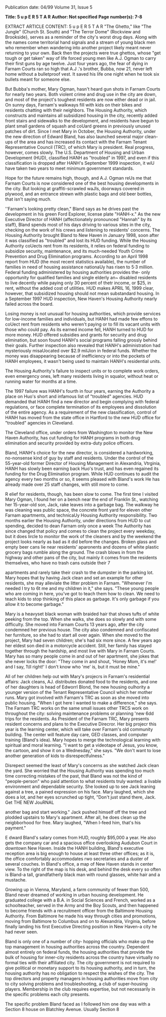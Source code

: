 Publication date: 04/99
Volume 31, Issue 5

**Title: 5 u p E R 5 T A R**
**Author: Not specified**
**Page number(s): 7-8**

EXTRACT ARTICLE CONTENT:
5 u p E R 5 T A R 
"The Ghetto," like "The Jungle" (Church St. South) and "The Terror 
Dome" (Rockview and Brookside}, serves as a reminder of the city's 
worst drug days. Along with the names come territorial hand signals 
and a stream of young black men who remember when wandering into 
another project likely meant never returning to your own. Back then 
the projects were true ghettos, whose "get tough or get taken" way of 
life forced young men like A.J. Ogman to carry their first guns by age 
twelve. Just four years ago, the fear of dying in Farnam Courts ran so 
high that A.J .'s brother, Bubba, now 21, never left home without a 
bulletproof vest. It saved his life one night when he took six bullets 
meant for someone else. 


But Bubba's mother, Mary Ogman, hasn't heard gun shots in 
Farnam Courts for nearly two years. Both violent crime and drug use 
in the city are down, and most of the project's toughest residents are 
now either dead or in jail. On sunny days, Farnam's walkways fill with 
kids on their bikes and residents chatting with their neighbors. The 
Housing Authority, which constructs and maintains all subsidized 
housing in the city, recently added front stairs and sidewalks to the 
development, and residents have begun to plant small gardens of 
squash and coUard greens in previously unused patches of dirt. Since I 
met Mary in October, the Housing Authority, under the new direction 
of Edward Bland, has also launched several major clean-ups of the area 
and has increased its contact with the Farnam Tenant Representative 
Council (TRC), of which Mary is president. Real progress, however, 
comes slowly. The U.S. Department of Housing and Urban 
Development (HUD), classified HANH as "troubled" in 1997, and even if 
this classification is dropped after HANH's September 1999 inspection, it 
wiU have taken two years to meet minimum government standards. 


Hope for the future remains high, though, and A.J. Ogman reUs me 
that Farnam Courts is now considered one of the best housing 
developments in the city. But looking at graffiti-scrawled waJls, 
doorways covered in plywood, and an entrance strewn with plastic 
bags and old beer bottles, that isn't saying much. 


''Farnam's looking pretty clean," Bland says as he drives past 
the development in his green Ford Explorer, license plate 
"HANH-x." As the new Executive Director of HANH 
(affectionately pronounced "Hannah" by its staff), Bland spends most 
of his days driving to various sites in the city, checking on the work of 
his crews and listening to residents' concerns. The Housing Authority 
brought Bland to New Haven in January 1998, soon after it was 
classified as "troubled" and lost its HUD funding. While the Housing 
Authority coUects rent from its residents, it relies on federal funding to 
subsidize security, maintenance, and its much-needed Youth Crime 
Prevention and Drug Elimination programs. According to an April 
1998 report from HUD (the most recent statistics available), the number 
of families in need of housing assistance nationaUy has risen to 5·3 
million. Federal funding administered by housing authorities provides 
the- only opportunity for qualified families and single elderly an~ 
disabled residents to live decently while paying only 30 percent of thetr 
income, or $25, in rent, without the added cost of utilities. HUD makes 
APRIL 16, 1999 
clear, however, that subsidized housing should not mean substandard 
housing. In a September 1997 HUD inspection, New Haven's Housing 
Authority nearly failed across the board. 


Losing money is not unusual for housing authorities, which 
provide services for low-income families and individuals, but HANH 
had made few effons to coUect rent from residents who weren't paying 
or to fill its vacant units with those who could pay. As its earned 
income fell, HANH turned to HUD for more money. HUD offered 
subsidies and grants for security and drug elimination, but soon found 
HANH's social programs falling grossly behind their goals. Further 
inspection also revealed that HANH's administration had mysteriously 
misaUocated over $2.9 milJion in federal funds. Whether the money 
was disappearing because of inefficiency or into the pockets of HANH 
employees, it wasn't being used to maintain HANH's residential units. 


The Housing Authority's failure to inspect units or to complete work 
orders, even emergency ones, left many residents living in squalor, 
without heat or running water for months at a time. 


The 1997 failure was HANH's fourth in four years, earning the 
Authority a place on Huo's short and infamous list of "troubled" 
agencies. HUD demanded that HANH find a new director and begin 
complying with federal regulations, or face complete termination of its 
employees and dissolution of the entire agency. As a requirement of the 
new classification, control of HANH has moved from the state office in 
Hartford to the new HUD office for "troubled" agencies in Cleveland. 


The Cleveland office, under orders from Washington to monitor the 
New Haven Authority, has cut funding for HANH programs in both 
drug elimination and security provided by extra-duty police officers. 


Bland, HANH's choice for the new director, is considered a 
hardworking, no-nonsense kind of guy by staff and residents. Under 
the control of the 55-year-old former Director of Housing 
Management in Alexandria, Vtrginia, HANH has slowly been earning 
back Huo's trust, and has even regained its funding for the Drug 
Elimination program. While HUD continues to audit the agency every 
two months or so, it seems pleased with Bland's work He has already 
made over 25 staff changes, with still more to come. 


R
elief for residents, though, has been slow to come. The first 
time I visited Mary Ogman, I found her on a bench near the 
end of Franklin St., watching her 15-year-old son, Jack, rake 
leaves into a garbage bag. The walkway he was cleaning was public 
space, the concrete front yard for eleven other Farnam apartments, and 
technicaUy Housing Authority responsibility. Two months earlier the 
Housing Authority, under directions from HUD to cut spending, 
decided to dean Farnam only once a week The Authority has since 
changed that policy and comes to clean the project every weekday, but 
it does lircle to monitor the work of the cleaners and by the weekend 
the project looks nearly as bad as it did before the changes. Broken 
glass and empty beer cans lie near residents' aparonents and dozens of 
white plastic grocery bags rumble along the ground. The crash blows in 
from the highway and other pans of the city, but mainly it comes from 
the residents themselves, who have no trash cans outside their 
7


apartments and rarely take their crash to the 
dumpster in the parking lot. Mary hopes that 
by having Jack clean and set an example for 
other residents, she may alleviate the litter 
problem in Farnam. "Whenever I'm needed I 
try to 6t me and my children in it," she says. 
"These young people who are coming in 
here, you've got to teach them how to clean. 
We need to teach kids to stop thinking of this 
place as garbage. It's only garbage if you allow 
it to become garbage." 


Mary is a heavyset black woman with 
braided hair that shows tufts of white peeking 
from the top. When she walks, she does so 
slowly and with some difficulty. She moved 
into Farnam Courts 13 years ago, after the city 
condemned her previous house. The city also 
condemned and confiscated her furniture, so 
she had to start all over again. When she 
moved to the project, Mary had seven 
children; she's had six more since. A few years 
ago her eldest son died in a motorcycle 
accident. Still, her family has stayed together 
through the hardship, and most live with 
Mary in Farnam Courts. Mary has so many 
people come in and out of her apartment, she 
jokes that she never locks the door: "They 
come in and shout, 'Honey Mom, it's me!' 
and I say, 1\ll right!' I don't know who 'me' is, 
but it must be mine." 


All of her children help out with Mary's 
projecrs in Farnam's residential affairs: Jack 
cleans, AJ. distributes donated food to the 
residents, and one of her daughters is head of 
Edworrl Blond, !he new housing oulhority 
a younger version of the Tenant 
Representative Council which her mother 
runs. Mary got involved with Farnam's TRC as 
soon as she moved into public housing. 
"When I got here I wanted to make a 
difference," she says. The Farnam TRC works 
on the same small issues other TRCS work on 
throughout the city: solving maintenance 
problems or planning 'new 6dd trips for the 
residents. As President of the Farnam TRC, 
Mary presents resident concerns and plans to 
the Executive Direcror. Her big projecr this 
year is the learning center, which will take 
over Farnam's old community building. The 
center will feature day care, GED classes, and 
computer training (Bland's idea). Mary hopes 
to merge the technological learning with 
spiritual and moral learning. "I want to get a 
videotape of Jesus, you know, the cartoon, 
and show it on a Wednesday," she says. "We 
don't want to lose another generation of kids 
to disrespectfulness." 


Disrepect seemed the least of Mary's 
concerns as she watched Jack clean the yard. 
She worried that the Housing Authority was 
spending too much time correcting mistakes 
of the past, that Bland was not the kind of 
"people-person" who paid attention to what 
residents truly wanted: a livable environment 
and dependable security. She looked up to see 
Jack leaning against a tree, a pained 
expression on his face. Mary laughed, which 
she does a lot, and her eyes scrunched up 
tight, "Don't just stand there, Jack. Get 
THE NEW JouRNAL 


another bag and start working." Jack pushed 
himself off the tree and plodded upstairs to 
Mary's apartment. After all, he does clean up 
the neigbborhood for free. Mary laughed, 
"When I-feed him, that's his payment." 


E
dward Bland's salary comes from HUD, 
roughly $95,000 a year. He also gets the 
company car and a spacious office 
overlooking Audubon Court in downtown 
New Haven. Inside the HANH building, 
Bland's executive reception area is big enough 
to house at least three other offices; as it is, 
the office comfortably accommodates rwo 
secretaries and a duster of several couches. In 
Bland's office, a map of New Haven stands in 
center view. To the right of the map is his 
desk, and behind the desk every so often is 
Bland-a tall, grandfatherly black man with 
round glasses, white hair and a mustache. 


Growing up in Vienna, Maryland, a farm 
community of fewer than 500, Bland never 
dreamed of working in urban housing 
development. He graduated college with a 
B.A. in Social Sciences and French, worked as 
a schoolteacher, served in the Army and the 
Boy Scouts, and then happened to become 
friends with a recruitment officer from the 
Baltimore Housing Authority. From 
Baltimore he made his way through cities and 
promotions, moving from Baltimore to 
Columbus and on to Alexandria, Virginia, 
before finally landing his first Executive 
Directing position in New Haven-a city he 
had never seen. 


Bland is only one of a number of city-
hopping officials who make up the top 
management in housing authorities across the 
country. Dependent almost entirely on 
federal funds, the housing authorities that 
provide the bulk of housing for inner-city 
residents across the country have virtually no 
formal ties with their affiliated city. The city 
government is not required to give political or 
monetary support to its housing authority, 
and in turn, the housing authority has no 
obligation to respect the wishes of the city. 
The top directors and property managers in 
housing authorities move from city to city 
solving problems and troubleshooting, a club 
of super-housing players. Membership in the 
club requires expertise, but not necessarily in 
the specific problems each city presents. 


The specific problem Bland faced as I 
followed him one day was with a Section 8 
house on Blatchley Avenue. Usually Section 8